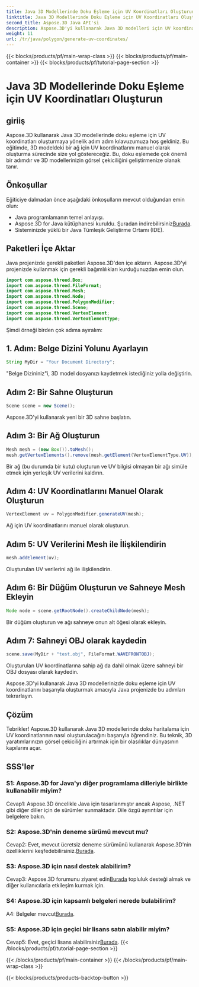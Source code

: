 ```yaml
---
title: Java 3D Modellerinde Doku Eşleme için UV Koordinatları Oluşturun
linktitle: Java 3D Modellerinde Doku Eşleme için UV Koordinatları Oluşturun
second_title: Aspose.3D Java API'si
description: Aspose.3D'yi kullanarak Java 3D modelleri için UV koordinatları oluşturmayı öğrenin. Bu adım adım kılavuzla projelerinizde doku haritalamayı geliştirin.
weight: 11
url: /tr/java/polygon/generate-uv-coordinates/
---
```


{{< blocks/products/pf/main-wrap-class >}}
{{< blocks/products/pf/main-container >}}
{{< blocks/products/pf/tutorial-page-section >}}

# Java 3D Modellerinde Doku Eşleme için UV Koordinatları Oluşturun

## giriiş

Aspose.3D kullanarak Java 3D modellerinde doku eşleme için UV koordinatları oluşturmaya yönelik adım adım kılavuzumuza hoş geldiniz. Bu eğitimde, 3D modeldeki bir ağ için UV koordinatlarını manuel olarak oluşturma sürecinde size yol göstereceğiz. Bu, doku eşlemede çok önemli bir adımdır ve 3D modellerinizin görsel çekiciliğini geliştirmenize olanak tanır.

## Önkoşullar

Eğiticiye dalmadan önce aşağıdaki önkoşulların mevcut olduğundan emin olun:

- Java programlamanın temel anlayışı.
-  Aspose.3D for Java kütüphanesi kuruldu. Şuradan indirebilirsiniz[Burada](https://releases.aspose.com/3d/java/).
- Sisteminizde yüklü bir Java Tümleşik Geliştirme Ortamı (IDE).

## Paketleri İçe Aktar

Java projenizde gerekli paketleri Aspose.3D'den içe aktarın. Aspose.3D'yi projenizde kullanmak için gerekli bağımlılıkları kurduğunuzdan emin olun.

```java
import com.aspose.threed.Box;
import com.aspose.threed.FileFormat;
import com.aspose.threed.Mesh;
import com.aspose.threed.Node;
import com.aspose.threed.PolygonModifier;
import com.aspose.threed.Scene;
import com.aspose.threed.VertexElement;
import com.aspose.threed.VertexElementType;
```

Şimdi örneği birden çok adıma ayıralım:

## 1. Adım: Belge Dizini Yolunu Ayarlayın

```java
String MyDir = "Your Document Directory";
```

"Belge Dizininiz"i, 3D model dosyanızı kaydetmek istediğiniz yolla değiştirin.

## Adım 2: Bir Sahne Oluşturun

```java
Scene scene = new Scene();
```

Aspose.3D'yi kullanarak yeni bir 3D sahne başlatın.

## Adım 3: Bir Ağ Oluşturun

```java
Mesh mesh = (new Box()).toMesh();
mesh.getVertexElements().remove(mesh.getElement(VertexElementType.UV));
```

Bir ağ (bu durumda bir kutu) oluşturun ve UV bilgisi olmayan bir ağı simüle etmek için yerleşik UV verilerini kaldırın.

## Adım 4: UV Koordinatlarını Manuel Olarak Oluşturun

```java
VertexElement uv = PolygonModifier.generateUV(mesh);
```

Ağ için UV koordinatlarını manuel olarak oluşturun.

## Adım 5: UV Verilerini Mesh ile İlişkilendirin

```java
mesh.addElement(uv);
```

Oluşturulan UV verilerini ağ ile ilişkilendirin.

## Adım 6: Bir Düğüm Oluşturun ve Sahneye Mesh Ekleyin

```java
Node node = scene.getRootNode().createChildNode(mesh);
```

Bir düğüm oluşturun ve ağı sahneye onun alt öğesi olarak ekleyin.

## Adım 7: Sahneyi OBJ olarak kaydedin

```java
scene.save(MyDir + "test.obj", FileFormat.WAVEFRONTOBJ);
```

Oluşturulan UV koordinatlarına sahip ağ da dahil olmak üzere sahneyi bir OBJ dosyası olarak kaydedin.

Aspose.3D'yi kullanarak Java 3D modellerinizde doku eşleme için UV koordinatlarını başarıyla oluşturmak amacıyla Java projenizde bu adımları tekrarlayın.

## Çözüm

Tebrikler! Aspose.3D kullanarak Java 3D modellerinde doku haritalama için UV koordinatlarının nasıl oluşturulacağını başarıyla öğrendiniz. Bu teknik, 3D yaratımlarınızın görsel çekiciliğini artırmak için bir olasılıklar dünyasının kapılarını açar.

## SSS'ler

### S1: Aspose.3D for Java'yı diğer programlama dilleriyle birlikte kullanabilir miyim?

Cevap1: Aspose.3D öncelikle Java için tasarlanmıştır ancak Aspose, .NET gibi diğer diller için de sürümler sunmaktadır. Dile özgü ayrıntılar için belgelere bakın.

### S2: Aspose.3D'nin deneme sürümü mevcut mu?

 Cevap2: Evet, mevcut ücretsiz deneme sürümünü kullanarak Aspose.3D'nin özelliklerini keşfedebilirsiniz.[Burada](https://releases.aspose.com/).

### S3: Aspose.3D için nasıl destek alabilirim?

 Cevap3: Aspose.3D forumunu ziyaret edin[Burada](https://forum.aspose.com/c/3d/18) topluluk desteği almak ve diğer kullanıcılarla etkileşim kurmak için.

### S4: Aspose.3D için kapsamlı belgeleri nerede bulabilirim?

 A4: Belgeler mevcut[Burada](https://reference.aspose.com/3d/java/).

### S5: Aspose.3D için geçici bir lisans satın alabilir miyim?

 Cevap5: Evet, geçici lisans alabilirsiniz[Burada](https://purchase.aspose.com/temporary-license/).
{{< /blocks/products/pf/tutorial-page-section >}}

{{< /blocks/products/pf/main-container >}}
{{< /blocks/products/pf/main-wrap-class >}}

{{< blocks/products/products-backtop-button >}}

